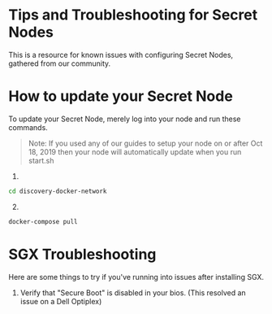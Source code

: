 # Tips and Troubleshooting for Secret Nodes

This is a resource for known issues with configuring Secret Nodes, gathered from our community.

# How to update your Secret Node

To update your Secret Node, merely log into your node and run these commands.

> Note: If you used any of our guides to setup your node on or after Oct 18, 2019 then your node will automatically update when you run start.sh

1.
```bash
cd discovery-docker-network
```

2.
```bash
docker-compose pull
```

# SGX Troubleshooting

Here are some things to try if you've running into issues after installing SGX.

1. Verify that "Secure Boot" is disabled in your bios. (This resolved an issue on a Dell Optiplex)
